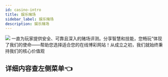 ```yaml
---
id: casino-intro
title: 娱乐赌场
sidebar_label: 娱乐赌场
description: 娱乐赌场
---
```


![](https://www.casinotopsonline.com/images/banner/topsrank.png)
一直为玩家提供安全、可靠且深入的赌场评测。分享智慧和技能，您畅玩”体现了我们的使命——帮助您选择适合您的在线博彩网站！从成立之初，我们就始终秉持我们的核心价值观


## 详细内容查左侧菜单👈

